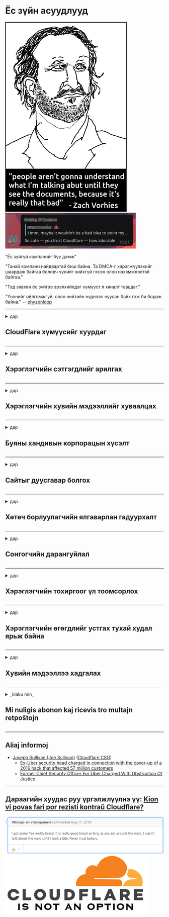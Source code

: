 # Ёс зүйн асуудлууд

![](../image/itsreallythatbad.jpg)
![](../image/telegram/c81238387627b4bfd3dcd60f56d41626.jpg)

"Ёс зүйгүй компанийг бүү дэмж"

"Танай компани найдвартай биш байна. Та DMCA-г хэрэгжүүлэхийг шаардаж байгаа боловч үүнийг хийхгүй гэсэн олон нэхэмжлэлтэй байгаа."

"Тэд зөвхөн ёс зүйгээ эрэлхийлдэг хүмүүст л хяналт тавьдаг."

"Үнэнийг ойлгомжгүй, олон нийтийн нүднээс нуусан байх гэж би бодож байна."  -- [phyzonloop](https://twitter.com/phyzonloop)


---


<details>
<summary>дар

## CloudFlare хүмүүсийг хуурдаг
</summary>


Cloudflare нь Cloudflare биш хэрэглэгчид рүү спам имэйл илгээж байна.

- Зөвхөн бүртгүүлсэн захиалагчид л имэйл илгээнэ
- Хэрэглэгч "зогсоох" гэж хэлэхэд имэйл илгээхээ боль

Энэ бол маш энгийн. Гэхдээ Cloudflare огт хамаагүй.
Cloudflare тэдний үйлчилгээг ашиглах нь бүх спам болон халдагчдыг зогсоож чадна гэж хэлсэн.
Cloudflare-г идэвхжүүлэхгүйгээр бид хэрхэн Cloudflare-г зогсоох вэ?


| 🖼 | 🖼 |
| --- | --- |
| ![](../image/cfspam01.jpg) | ![](../image/cfspam03.jpg) |
| ![](../image/cfspam02.jpg) | ![](../image/cfspambrittany.jpg)<br>![](../image/cfspamtwtr.jpg) |

</details>

---

<details>
<summary>дар

## Хэрэглэгчийн сэтгэгдлийг арилгах
</summary>


Cloudflare-ийн цензуртай холбоотой сөрөг тоймууд.
Хэрэв та Твиттер дээр Cloudflare-ийн текстийг байрлуулсан бол Cloudflare-ийн ажилтан "Үгүй ээ, энэ нь" гэсэн мессежээр хариулт авах боломжтой.
Хэрэв та ямар нэгэн тойм сайт дээр сөрөг тоймыг байрлуулсан бол тэд үүнийг цензурлахыг хичээх болно.


| 🖼 | 🖼 |
| --- | --- |
| ![](../image/cfcenrev_01.jpg)<br>![](../image/cfcenrev_02.jpg) | ![](../image/cfcenrev_03.jpg) |

</details>

---

<details>
<summary>дар

## Хэрэглэгчийн хувийн мэдээллийг хуваалцах
</summary>


Cloudflare нь маш их дарамттай асуудалтай байдаг.
Cloudflare нь байршуулсан сайтуудын талаар гомдоллож буй хүмүүсийн хувийн мэдээллийг хуваалцдаг.
Тэд заримдаа танаас жинхэнэ үнэмлэхээ өгөхийг хүсдэг.
Хэрэв та доромжлох, дарамтлах, уртасгах, эсвэл алагдахыг хүсэхгүй бол Cloudflared вэбсайтуудаас хол байх нь дээр.


| 🖼 | 🖼 |
| --- | --- |
| ![](../image/cfdox_what.jpg) | ![](../image/cfdox_swat.jpg) |
| ![](../image/cfdox_kill.jpg) | ![](../image/cfdox_threat.jpg) |
| ![](../image/cfdox_dox.jpg) | ![](../image/cfdox_ex1.jpg)<br>![](../image/cfdox_ex2.jpg) |

</details>

---

<details>
<summary>дар

## Буяны хандивын корпорацын хүсэлт
</summary>


CloudFlare буяны хувь нэмэр оруулахыг хүсч байна.
Америкийн нэг корпорац нь сайн шалтгаантай ашгийн бус байгууллагуудын хамт буяны үйл ажиллагаа эрхлэхийг хүсэх нь үнэхээр аймшигтай юм.
Хэрэв та хүмүүсийг хаах эсвэл бусад хүмүүсийн цагийг үрэх дуртай бол Cloudflare-ийн ажилчдад зориулж зарим пицца захиалахыг хүсч магадгүй юм.


![](../image/cfdonate.jpg)

</details>

---

<details>
<summary>дар

## Сайтыг дуусгавар болгох
</summary>


Хэрэв таны сайт гэнэт уналтанд орвол та юу хийх вэ?
Cloudflare нь хэрэглэгчийн тохиргоог устгаж байгаа эсвэл ямар ч анхааруулгагүйгээр үйлчилгээг зогсоосон гэсэн мэдээлэл байна.
Бид илүү сайн үйлчилгээ үзүүлэгч олохыг санал болгож байна.

![](../image/cftmnt.jpg)

</details>

---

<details>
<summary>дар

## Хөтөч борлуулагчийн ялгаварлан гадуурхалт
</summary>


CloudFlare нь Firefox ашигладаг хүмүүст давуу эрх олгодог бөгөөд Tor-ээс дээш Tor-Browser-ийн бус хэрэглэгчдэд дайсагналтай ханддаг.
Үнэгүй javascript-г гүйцэтгэхээс татгалзсан Tor хэрэглэгчид мөн дайсагналцдаг.
Энэхүү хандалтын тэгш бус байдал нь сүлжээний төвийг сахисан байдал, эрх мэдлээ урвуулан ашигласан байдал юм.

![](../image/browdifftbcx.gif)

- Зүүн талд: Tor Browser, баруун талд: Chrome. Ижил IP хаяг.

![](../image/browserdiff.jpg)

- Зүүн талд: Tor Browser Javascript идэвхгүй болсон, күүкиг идэвхжүүлсэн байна
- Баруун талд: Chrome-ын Javascript-ыг идэвхжүүлсэн, күүкиг идэвхгүй болгосон

![](../image/cfsiryoublocked.jpg)

- Tor (Clearnet IP )гүйгээр QuteBrowser (жижиг хөтөч)

| ***Хөтөч*** | ***Хандалтын эмчилгээ*** |
| --- | --- |
| Tor Browser (Javascript идэвхжсэн) | нэвтрэх зөвшөөрөл |
| Firefox (Javascript идэвхжсэн) | нэвтрэх чадвар доройтсон |
| Chromium (Javascript идэвхжсэн) | нэвтрэх чадвар доройтсон |
| Chromium or Firefox (Javascript идэвхгүй болсон) | нэвтрэлт цуцлагдлаа |
| Chromium or Firefox (Күүкиг идэвхгүйжүүлсэн байна) | нэвтрэлт цуцлагдлаа |
| QuteBrowser | нэвтрэлт цуцлагдлаа |
| lynx | нэвтрэлт цуцлагдлаа |
| w3m | нэвтрэлт цуцлагдлаа |
| wget | нэвтрэлт цуцлагдлаа |


Аудио товчлуурыг хялбар сорилтыг шийдэхийн тулд яагаад ашиглаж болохгүй гэж?

Тийм, аудио товчлуур байдаг, гэвч Tor дээр ажиллахгүй байна.
Энэ товчин дээр дарахад та энэ мессежийг хүлээн авах болно:

```
Дараа дахин оролдоорой
Таны компьютер эсвэл сүлжээ нь автоматжуулсан асуулгуудыг илгээж байна.
Хэрэглэгчийг хамгаалахын тулд яг одоо бид таны хүсэлтийг боловсруулах боломжгүй байна.
Дэлгэрэнгүй мэдээллийг манай тусламжийн хуудаснаас авна уу
```

</details>

---

<details>
<summary>дар

## Сонгогчийн дарангуйлал
</summary>


АНУ-ын муж улсын сонгогчид эцсийн эцэст оршин суугаа муж дахь төрийн нарийн бичгийн даргын вэб сайтаар дамжуулан саналаа өгөхийн тулд бүртгүүлдэг.
Бүгд найрамдах улсын хяналттай төрийн нарийн бичгийн дарга нарын газар Cloud нарийн бичгийн даргаар дамжуулан нарийн бичгийн даргын вэбсайтыг сурталчлах замаар сонгогчдыг дарамталдаг.
Cloudflare-ийн Tor хэрэглэгчдийг дайсагнасан хандлага, MITM-ийн байр суурь нь дэлхийн хяналт шалгалтын төвлөрсөн цэг болж, түүний хор уршигтай үүрэг нь ерөнхий сонгогчдод бүртгүүлэхээс татгалзаж байна.
Либералууд ялангуяа хувийн нууцыг хадгалах хандлагатай байдаг.
Сонгогчийн бүртгэлийн маягтууд нь сонгогчийн улс төрийн нам, хувийн хаяг, нийгмийн даатгалын дугаар, төрсөн огноо гэх мэт нууц мэдээллийг цуглуулдаг.
Ихэнх мужууд зөвхөн тэр мэдээллийн дэд хэсгийг олон нийтэд нээлттэй болгодог, харин Cloudflare хэн нэгэн санал өгөх бүртгэлд орохдоо энэ бүх мэдээллийг хардаг.

Төрийн баримт оруулах ажилтнуудын нарийн бичгийн дарга Cloudflare вэбсайтад өгөгдлийг оруулахдаа ашигладаг тул цаасан бүртгэл нь Cloudflare-ийг давж гарахгүй гэдгийг анхаарна уу.

| 🖼 | 🖼 |
| --- | --- |
| ![](../image/cfvotm_01.jpg) | ![](../image/cfvotm_02.jpg) |

- Change.org бол санал хураалт явуулж, арга хэмжээ авах алдартай вэбсайт юм.
“хаа сайгүй хүмүүс кампанит ажил эхлүүлж, дэмжигчдийг дайчлан, шийдвэр гаргагч нартай хамтран ажиллаж, шийдэл гаргахад чиглэж байна.”
Харамсалтай нь, Cloudflare-ийн түрэмгий шүүлтүүрээс болж ихэнх хүмүүс change.org-г огт харах боломжгүй байна.
Тэд өргөдөлд гарын үсэг зурахыг хориглож байгаа тул ардчилсан процессоос хасаж байгаа юм.
OpenPetition гэх мэт бусад гэрээгүй платформ ашиглах нь асуудлыг арилгахад тусална.

| 🖼 | 🖼 |
| --- | --- |
| ![](../image/changeorgasn.jpg) | ![](../image/changeorgtor.jpg) |

- Cloudflare-ийн "Афинийн төсөл" нь мужийн болон орон нутгийн сонгуулийн вэбсайтуудад аж ахуйн нэгжийн түвшний үнэгүй хамгаалалтыг санал болгодог.
Тэд "өөрсдийн сонгогчид сонгуулийн мэдээлэл, сонгогчдын бүртгэлд хандах боломжтой" гэж хэлсэн боловч олон хүмүүс зүгээр л сайтар үзэж чаддаггүй тул энэ нь худлаа юм.

</details>

---

<details>
<summary>дар

## Хэрэглэгчийн тохиргоог үл тоомсорлох
</summary>


Хэрэв та татгалзсан бол та энэ талаар ямар ч имэйл хүлээж авахгүй гэж найдаж байна.
Cloudflare нь хэрэглэгчийн давуу талыг үл тоомсорлож, хэрэглэгчийн зөвшөөрөлгүйгээр гуравдагч этгээдийн корпорацитай өгөгдлийг хуваалцана.
Хэрэв та тэдний үнэгүй төлөвлөгөөг ашиглаж байгаа бол тэд заримдаа танд сар бүр захиалгаа авах талаар имэйл илгээдэг.

![](../image/cfviopl_tp.jpg)

</details>

---

<details>
<summary>дар

## Хэрэглэгчийн өгөгдлийг устгах тухай худал ярьж байна
</summary>


Энэхүү хуучин cloudflare хэрэглэгчийн блог дээр бичсэнээр Cloudflare данс устгах талаар худлаа ярьж байна.
Өнөө үед олон компаниуд дансаа хаасны дараа эсвэл хаасны дараа таны өгөгдлийг хадгалдаг.
Ихэнх сайн компаниуд өөрсдийн нууцлалын бодлогод энэ тухай дурдсан байдаг.
Үүлэн асгах уу? Үгүй ээ, тийм биш.

```
2019-08-05 CloudFlare нь миний акаунтыг устгасан гэдгийг надад илгээсэн.
2019-10-02 Би CloudFlare-ээс "би үйлчлүүлэгч" гэсэн имэйлийг хүлээн авлаа.
```

Cloudflare нь "устгах" гэдэг үгийг мэддэггүй байсан.
Хэрэв үнэхээр хасагдсан бол энэ хуучин үйлчлүүлэгч яагаад имэйл хүлээн авсан бэ?
Тэрбээр Cloudflare-ийн нууцлалын бодлогод энэ талаар дурдаагүй болно.

```
Тэдгээрийн шинэ нууцлалын бодлого нь нэг жилийн турш хадгалагдах тухай дурьдаагүй болно.
```

![](../image/cfviopl_notdel.jpg)

Нууцлалын бодлого нь LIE юм бол Cloudflare-д та хэрхэн итгэж болох вэ?

</details>

---

<details>
<summary>дар

## Хувийн мэдээллээ хадгалах
</summary>


Cloudflare бүртгэлийг устгах нь хэцүү түвшинд байна.

```
"Бүртгэл" ангилал ашиглан тусламжийн билет илгээх,
зурвасын их биед данс устгах хүсэлтийг илгээх.
Устгахаас өмнө та өөрийн дансанд домэйн эсвэл зээлийн карттай байх ёсгүй.
```

Та энэ баталгаажуулах имэйлийг хүлээн авах болно.

![](../image/cf_deleteandkeep.jpg)

"Бид таны устгах хүсэлтийг боловсруулж эхэллээ" гэвч "Бид таны хувийн мэдээллийг үргэлжлүүлэн хадгалах болно."

Та үүнд "итгэж" чадах уу?

</details>

---

<details>
<summary>_klaku min_

## Mi nuligis abonon kaj ricevis tro multajn retpoŝtojn
</summary>


La uzanto nuligis sian 'Cloudflare stream' abonon kaj li ricevas retpoŝtajn memorigilojn ĉiutage por rememorigi lin pri nuligita abono.
Ne estas malaprobita butono. Kiel vi ĉesas ĉi tiun frenezon?

![](../image/barrageemailcancelsubscription.jpg)

Cloudflare diris al ĉi tiu uzanto kontakti subtenteamo kaj peti ĉiujn viajn enhavojn forigi.

- [t](https://web.archive.org/web/20210412165334/https://twitter.com/JohnHaldson/status/1381651569247088650)

</details>

---

## Aliaj informoj

- [Joseph Sullivan (Joe Sullivan)](../cloudflare_inc/cloudflare_members.md) ([Cloudflare CSO](https://twitter.com/eastdakota/status/1296522269313785862))
  - [Ex-Uber security head charged in connection with the cover-up of a 2016 hack that affected 57 million customers](https://www.businessinsider.com/uber-data-hack-security-head-joe-sullivan-charged-cover-up-2020-8)
  - [Former Chief Security Officer For Uber Charged With Obstruction Of Justice](https://www.justice.gov/usao-ndca/pr/former-chief-security-officer-uber-charged-obstruction-justice)


---

## Дараагийн хуудас руу үргэлжлүүлнэ үү:   [Kion vi povas fari por rezisti kontraŭ Cloudflare?](mn.action.md)

![](../image/freemoldybread.jpg)
![](../image/cfisnotanoption.jpg)
